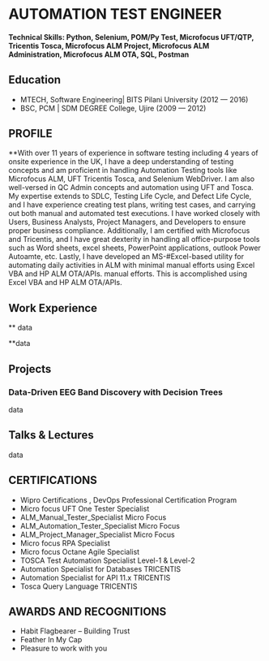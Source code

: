 # AUTOMATION TEST ENGINEER 

#### Technical Skills: Python, Selenium, POM/Py Test, Microfocus UFT/QTP, Tricentis Tosca, Microfocus ALM Project, Microfocus ALM Administration, Microfocus ALM OTA, SQL, Postman


## Education								       		
- MTECH, Software Engineering| BITS Pilani University  (2012 — 2016)	 			        		
- BSC, PCM | SDM DEGREE College, Ujire (2009 — 2012)

## PROFILE
**With over 11 years of experience in software testing including 4 years of onsite experience in the UK, I have a deep understanding of testing concepts and am proficient in handling Automation Testing tools like Microfocus ALM, UFT Tricentis Tosca, and Selenium WebDriver. I am also well-versed in QC Admin concepts and automation using UFT and Tosca. My expertise extends to SDLC, Testing Life Cycle, and Defect Life Cycle, and I have experience creating test plans, writing test cases, and carrying out both manual and automated test executions. I have worked closely with Users, Business Analysts, Project Managers, and Developers to ensure proper business compliance. Additionally, I am certified with Microfocus and Tricentis, and I have great dexterity in handling all office-purpose tools such as Word sheets, excel sheets, PowerPoint applications, outlook Power Autoamte, etc. Lastly, I have developed an MS-#Excel-based utility for automating daily activities in ALM with minimal manual efforts using Excel VBA and HP ALM OTA/APIs. manual efforts. This is accomplished using Excel VBA and HP ALM OTA/APIs.

## Work Experience
** data

**data

## Projects
### Data-Driven EEG Band Discovery with Decision Trees
data


## Talks & Lectures
data



## CERTIFICATIONS
- Wipro Certifications , DevOps Professional Certification Program
- Micro focus UFT One Tester Specialist 
- ALM_Manual_Tester_Specialist Micro Focus 
- ALM_Automation_Tester_Specialist Micro Focus 
- ALM_Project_Manager_Specialist Micro Focus 
- Micro focus RPA Specialist 
- Micro focus Octane Agile Specialist 
- TOSCA Test Automation Specialist Level-1 & Level-2 
- Automation Specialist for Databases TRICENTIS 
- Automation Specialist for API 11.x TRICENTIS 
- Tosca Query Language TRICENTIS

## AWARDS AND RECOGNITIONS
- Habit Flagbearer – Building Trust 
- Feather In My Cap 
- Pleasure to work with you
